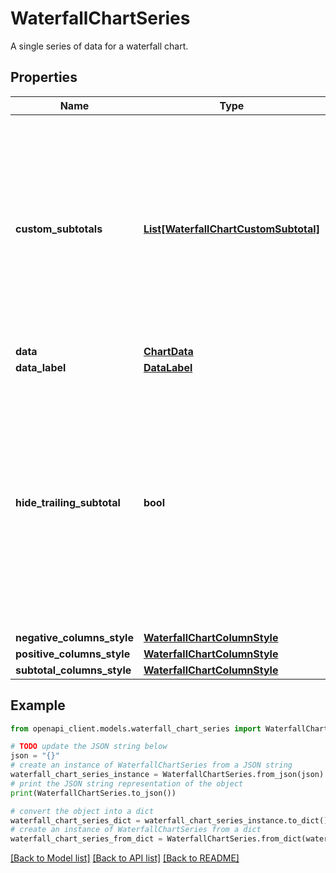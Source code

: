 # WaterfallChartSeries

A single series of data for a waterfall chart.

## Properties

Name | Type | Description | Notes
------------ | ------------- | ------------- | -------------
**custom_subtotals** | [**List[WaterfallChartCustomSubtotal]**](WaterfallChartCustomSubtotal.md) | Custom subtotal columns appearing in this series. The order in which subtotals are defined is not significant. Only one subtotal may be defined for each data point. | [optional] 
**data** | [**ChartData**](ChartData.md) |  | [optional] 
**data_label** | [**DataLabel**](DataLabel.md) |  | [optional] 
**hide_trailing_subtotal** | **bool** | True to hide the subtotal column from the end of the series. By default, a subtotal column will appear at the end of each series. Setting this field to true will hide that subtotal column for this series. | [optional] 
**negative_columns_style** | [**WaterfallChartColumnStyle**](WaterfallChartColumnStyle.md) |  | [optional] 
**positive_columns_style** | [**WaterfallChartColumnStyle**](WaterfallChartColumnStyle.md) |  | [optional] 
**subtotal_columns_style** | [**WaterfallChartColumnStyle**](WaterfallChartColumnStyle.md) |  | [optional] 

## Example

```python
from openapi_client.models.waterfall_chart_series import WaterfallChartSeries

# TODO update the JSON string below
json = "{}"
# create an instance of WaterfallChartSeries from a JSON string
waterfall_chart_series_instance = WaterfallChartSeries.from_json(json)
# print the JSON string representation of the object
print(WaterfallChartSeries.to_json())

# convert the object into a dict
waterfall_chart_series_dict = waterfall_chart_series_instance.to_dict()
# create an instance of WaterfallChartSeries from a dict
waterfall_chart_series_from_dict = WaterfallChartSeries.from_dict(waterfall_chart_series_dict)
```
[[Back to Model list]](../README.md#documentation-for-models) [[Back to API list]](../README.md#documentation-for-api-endpoints) [[Back to README]](../README.md)


